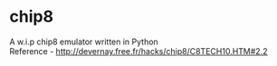 # chip8
A w.i.p chip8 emulator written in Python <br />
Reference - http://devernay.free.fr/hacks/chip8/C8TECH10.HTM#2.2
